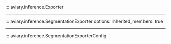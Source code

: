 ::: aviary.inference.Exporter

---

::: aviary.inference.SegmentationExporter
    options:
        inherited_members: true

---

::: aviary.inference.SegmentationExporterConfig
